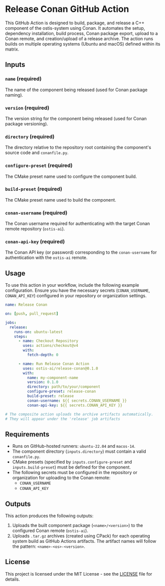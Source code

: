 # Release Conan GitHub Action

This GitHub Action is designed to build, package, and release a C++ component of the ostis-system using Conan. It automates the setup, dependency installation, build process, Conan package export, upload to a Conan remote, and creation/upload of a release archive. The action runs builds on multiple operating systems (Ubuntu and macOS) defined within its matrix.

## Inputs

### `name` (required)

The name of the component being released (used for Conan package naming).

### `version` (required)

The version string for the component being released (used for Conan package versioning).

### `directory` (required)

The directory relative to the repository root containing the component's source code and `conanfile.py`.

### `configure-preset` (required)

The CMake preset name used to configure the component build.

### `build-preset` (required)

The CMake preset name used to build the component.

### `conan-username` (required)

The Conan username required for authenticating with the target Conan remote repository (`ostis-ai`).

### `conan-api-key` (required)

The Conan API key (or password) corresponding to the `conan-username` for authentication with the `ostis-ai` remote.

## Usage

To use this action in your workflow, include the following example configuration. Ensure you have the necessary secrets (`CONAN_USERNAME`, `CONAN_API_KEY`) configured in your repository or organization settings.

```yaml
name: Release Conan

on: [push, pull_request]

jobs:
  release:
    runs-on: ubuntu-latest
    steps:
      - name: Checkout Repository
        uses: actions/checkout@v4
        with:
          fetch-depth: 0

      - name: Run Release Conan Action
        uses: ostis-ai/release-conan@0.1.0
        with:
          name: my-component-name
          version: 0.1.0
          directory: path/to/your/component
          configure-preset: release-conan
          build-preset: release
          conan-username: ${{ secrets.CONAN_USERNAME }}
          conan-api-key: ${{ secrets.CONAN_API_KEY }}

# The composite action uploads the archive artifacts automatically.
# They will appear under the 'release' job artifacts
```

## Requirements

-   Runs on GitHub-hosted runners: `ubuntu-22.04` and `macos-14`.
-   The component directory (`inputs.directory`) must contain a valid `conanfile.py`.
-   CMake presets (specified by `inputs.configure-preset` and `inputs.build-preset`) must be defined for the component.
-   The following secrets must be configured in the repository or organization for uploading to the Conan remote:
    -   `CONAN_USERNAME`
    -   `CONAN_API_KEY`

## Outputs

This action produces the following outputs:

1.  Uploads the built component package (`<name>/<version>`) to the configured Conan remote (`ostis-ai`).
2.  Uploads `.tar.gz` archives (created using CPack) for each operating system build as GitHub Actions artifacts. The artifact names will follow the pattern: `<name>-<os>-<version>`.

## License

This project is licensed under the MIT License - see the [LICENSE](LICENSE) file for details.
